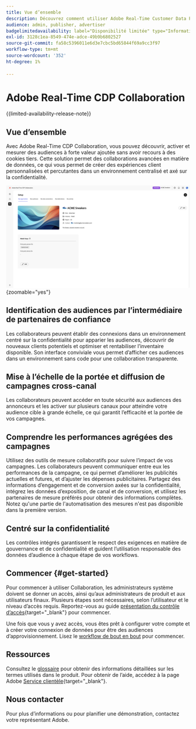 ```yaml
---
title: Vue d’ensemble
description: Découvrez comment utiliser Adobe Real-Time Customer Data Platform (CDP) Collaboration pour découvrir, activer et mesurer des audiences à forte valeur ajoutée sans faire appel à des cookies tiers.
audience: admin, publisher, advertiser
badgelimitedavailability: label="Disponibilité limitée" type="Informative" url="https://helpx.adobe.com/fr/legal/product-descriptions/real-time-customer-data-platform-collaboration.html newtab=true"
exl-id: 3128c1ea-8549-474e-adce-49b9b6802527
source-git-commit: fa58c5396011e6d3e7cbc5bd65844f69a9cc3f97
workflow-type: tm+mt
source-wordcount: '352'
ht-degree: 1%

---
```


# Adobe Real-Time CDP Collaboration

{{limited-availability-release-note}}

## Vue d’ensemble

Avec Adobe Real-Time CDP Collaboration, vous pouvez découvrir, activer et mesurer des audiences à forte valeur ajoutée sans avoir recours à des cookies tiers. Cette solution permet des collaborations avancées en matière de données, ce qui vous permet de créer des expériences client personnalisées et percutantes dans un environnement centralisé et axé sur la confidentialité.

![Page de configuration de Real-Time CDP Collaboration, affichant une organisation.](/help/assets/overview/set-up.png){zoomable="yes"}

## Identification des audiences par l’intermédiaire de partenaires de confiance

Les collaborateurs peuvent établir des connexions dans un environnement centré sur la confidentialité pour apparier les audiences, découvrir de nouveaux clients potentiels et optimiser et rentabiliser l’inventaire disponible. Son interface conviviale vous permet d’afficher ces audiences dans un environnement sans code pour une collaboration transparente.

## Mise à l’échelle de la portée et diffusion de campagnes cross-canal

Les collaborateurs peuvent accéder en toute sécurité aux audiences des annonceurs et les activer sur plusieurs canaux pour atteindre votre audience cible à grande échelle, ce qui garantit l’efficacité et la portée de vos campagnes.

## Comprendre les performances agrégées des campagnes

Utilisez des outils de mesure collaboratifs pour suivre l’impact de vos campagnes. Les collaborateurs peuvent communiquer entre eux les performances de la campagne, ce qui permet d’améliorer les publicités actuelles et futures, et d’ajuster les dépenses publicitaires. Partagez des informations d’engagement et de conversion axées sur la confidentialité, intégrez les données d’exposition, de canal et de conversion, et utilisez les partenaires de mesure préférés pour obtenir des informations complètes. Notez qu&#39;une partie de l&#39;automatisation des mesures n&#39;est pas disponible dans la première version.

## Centré sur la confidentialité

Les contrôles intégrés garantissent le respect des exigences en matière de gouvernance et de confidentialité et guident l’utilisation responsable des données d’audience à chaque étape de vos workflows.

## Commencer {#get-started}

Pour commencer à utiliser Collaboration, les administrateurs système doivent se donner un accès, ainsi qu’aux administrateurs de produit et aux utilisateurs finaux. Plusieurs étapes sont nécessaires, selon l’utilisateur et le niveau d’accès requis. Reportez-vous au guide [présentation du contrôle d’accès](/help/guide/permissions/overview.md){target="_blank"} pour commencer.

Une fois que vous y avez accès, vous êtes prêt à configurer votre compte et à créer votre connexion de données pour être des audiences d’approvisionnement. Lisez le [workflow de bout en bout](/help/guide/overview/end-to-end-workflow.md) pour commencer.

## Ressources

Consultez le [glossaire](/help/guide/glossary.md) pour obtenir des informations détaillées sur les termes utilisés dans le produit. Pour obtenir de l’aide, accédez à la page Adobe [Service clientèle](https://experienceleague.adobe.com/home?lang=fr&support-tab=open-ticket#support){target="_blank"}.

## Nous contacter

Pour plus d’informations ou pour planifier une démonstration, contactez votre représentant Adobe.
